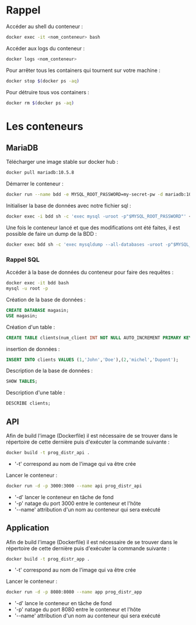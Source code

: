 # Rappel

Accéder au shell du conteneur :
```bash
docker exec -it <nom_conteneur> bash
```

Accéder aux logs du conteneur :
```bash
docker logs <nom_conteneur>
```

Pour arrêter tous les containers qui tournent sur votre machine :
```bash
docker stop $(docker ps -aq)
```

Pour détruire tous vos containers :
```bash
docker rm $(docker ps -aq)
```

# Les conteneurs
## MariaDB

Télécharger une image stable sur docker hub :
```bash
docker pull mariadb:10.5.8
```

Démarrer le conteneur :
```bash
docker run --name bdd -e MYSQL_ROOT_PASSWORD=my-secret-pw -d mariadb:10.5.8
```

Initialiser la base de données avec notre fichier sql :
```bash
docker exec -i bdd sh -c 'exec mysql -uroot -p"$MYSQL_ROOT_PASSWORD"' < /some/path/on/your/host/all-databases.sql
```

Une fois le conteneur lancé et que des modifications ont été faites, il est possible de faire un dump de la BDD :
```bash
docker exec bdd sh -c 'exec mysqldump --all-databases -uroot -p"$MYSQL_ROOT_PASSWORD"' > /some/path/on/your/host/all-databases.sql
```

### Rappel SQL

Accéder à la base de données du conteneur pour faire des requêtes :
```bash
docker exec -it bdd bash
mysql -u root -p
```

Création de la base de données :
```sql
CREATE DATABASE magasin;
USE magasin;
```

Création d'un table :
```sql
CREATE TABLE clients(num_client INT NOT NULL AUTO_INCREMENT PRIMARY KEY,nom VARCHAR(20), prenom VARCHAR(20));
```

insertion de données :
```sql
INSERT INTO clients VALUES (1,'John','Doe'),(2,'michel','Dupont');
```

Description de la base de données :
```sql
SHOW TABLES;
```

Description d'une table :
```sql
DESCRIBE clients;
```

## API

Afin de build l'image (Dockerfile) il est nécessaire de se trouver dans le répertoire de cette dernière puis d'exécuter la commande suivante :
```bash
docker build -t prog_distr_api .
```
- '-t' correspond au nom de l'image qui va être crée

Lancer le conteneur :
```bash
docker run -d -p 3000:3000 --name api prog_distr_api
```
- '-d' lancer le conteneur en tâche de fond
- '-p' natage du port 3000 entre le conteneur et l'hôte
- '--name' attribution d'un nom au conteneur qui sera exécuté

## Application

Afin de build l'image (Dockerfile) il est nécessaire de se trouver dans le répertoire de cette dernière puis d'exécuter la commande suivante :
```bash
docker build -t prog_distr_app .
```
- '-t' correspond au nom de l'image qui va être crée

Lancer le conteneur :
```bash
docker run -d -p 8080:8080 --name app prog_distr_app
```
- '-d' lance le conteneur en tâche de fond
- '-p' natage du port 8080 entre le conteneur et l'hôte
- '--name' attribution d'un nom au conteneur qui sera exécuté
